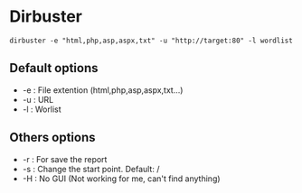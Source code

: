 # Dirbuster

`dirbuster -e "html,php,asp,aspx,txt" -u "http://target:80" -l wordlist `

## Default options

* -e : File extention (html,php,asp,aspx,txt...)
* -u : URL
* -l : Worlist

## Others options

* -r : For save the report
* -s : Change the start point. Default: /
* -H : No GUI (Not working for me, can't find anything)